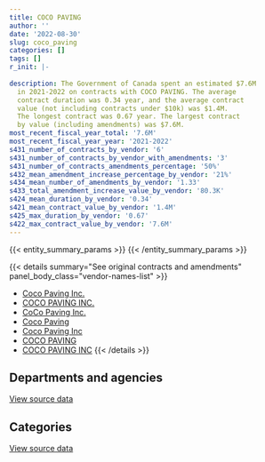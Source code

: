 ```yaml
---
title: COCO PAVING
author: ''
date: '2022-08-30'
slug: coco_paving
categories: []
tags: []
r_init: |-
  
description: The Government of Canada spent an estimated $7.6M
  in 2021-2022 on contracts with COCO PAVING. The average
  contract duration was 0.34 year, and the average contract
  value (not including contracts under $10k) was $1.4M.
  The longest contract was 0.67 year. The largest contract
  by value (including amendments) was $7.6M.
most_recent_fiscal_year_total: '7.6M'
most_recent_fiscal_year_year: '2021-2022'
s431_number_of_contracts_by_vendor: '6'
s431_number_of_contracts_by_vendor_with_amendments: '3'
s431_number_of_contracts_amendments_percentage: '50%'
s432_mean_amendment_increase_percentage_by_vendor: '21%'
s434_mean_number_of_amendments_by_vendor: '1.33'
s433_total_amendment_increase_value_by_vendor: '80.3K'
s424_mean_duration_by_vendor: '0.34'
s421_mean_contract_value_by_vendor: '1.4M'
s425_max_duration_by_vendor: '0.67'
s422_max_contract_value_by_vendor: '7.6M'
---
```


<script src="/rmarkdown-libs/htmlwidgets/htmlwidgets.js"></script>
<link href="/rmarkdown-libs/datatables-css/datatables-crosstalk.css" rel="stylesheet" />
<script src="/rmarkdown-libs/datatables-binding/datatables.js"></script>
<script src="/rmarkdown-libs/jquery/jquery-3.6.0.min.js"></script>
<link href="/rmarkdown-libs/dt-core-bootstrap/css/dataTables.bootstrap.min.css" rel="stylesheet" />
<link href="/rmarkdown-libs/dt-core-bootstrap/css/dataTables.bootstrap.extra.css" rel="stylesheet" />
<script src="/rmarkdown-libs/dt-core-bootstrap/js/jquery.dataTables.min.js"></script>
<script src="/rmarkdown-libs/dt-core-bootstrap/js/dataTables.bootstrap.min.js"></script>
<link href="/rmarkdown-libs/crosstalk/css/crosstalk.min.css" rel="stylesheet" />
<script src="/rmarkdown-libs/crosstalk/js/crosstalk.min.js"></script>
<script src="/rmarkdown-libs/htmlwidgets/htmlwidgets.js"></script>
<link href="/rmarkdown-libs/datatables-css/datatables-crosstalk.css" rel="stylesheet" />
<script src="/rmarkdown-libs/datatables-binding/datatables.js"></script>
<script src="/rmarkdown-libs/jquery/jquery-3.6.0.min.js"></script>
<link href="/rmarkdown-libs/dt-core-bootstrap/css/dataTables.bootstrap.min.css" rel="stylesheet" />
<link href="/rmarkdown-libs/dt-core-bootstrap/css/dataTables.bootstrap.extra.css" rel="stylesheet" />
<script src="/rmarkdown-libs/dt-core-bootstrap/js/jquery.dataTables.min.js"></script>
<script src="/rmarkdown-libs/dt-core-bootstrap/js/dataTables.bootstrap.min.js"></script>
<link href="/rmarkdown-libs/crosstalk/css/crosstalk.min.css" rel="stylesheet" />
<script src="/rmarkdown-libs/crosstalk/js/crosstalk.min.js"></script>

{{< entity_summary_params >}}
{{< /entity_summary_params >}}

{{< details summary="See original contracts and amendments" panel_body_class="vendor-names-list" >}}
- [Coco Paving Inc.](https://search.open.canada.ca/en/ct/?sort=contract_value_f%20desc&page=1&search_text=%22Coco%20Paving%20Inc.%22)
- [COCO PAVING INC.](https://search.open.canada.ca/en/ct/?sort=contract_value_f%20desc&page=1&search_text=%22COCO%20PAVING%20INC.%22)
- [CoCo Paving Inc.](https://search.open.canada.ca/en/ct/?sort=contract_value_f%20desc&page=1&search_text=%22CoCo%20Paving%20Inc.%22)
- [Coco Paving](https://search.open.canada.ca/en/ct/?sort=contract_value_f%20desc&page=1&search_text=%22Coco%20Paving%22)
- [Coco Paving Inc](https://search.open.canada.ca/en/ct/?sort=contract_value_f%20desc&page=1&search_text=%22Coco%20Paving%20Inc%22)
- [COCO PAVING](https://search.open.canada.ca/en/ct/?sort=contract_value_f%20desc&page=1&search_text=%22COCO%20PAVING%22)
- [COCO PAVING INC](https://search.open.canada.ca/en/ct/?sort=contract_value_f%20desc&page=1&search_text=%22COCO%20PAVING%20INC%22)
{{< /details >}}

## Departments and agencies

<div id="htmlwidget-1" style="width:100%;height:auto;" class="datatables html-widget"></div>
<script type="application/json" data-for="htmlwidget-1">{"x":{"style":"bootstrap","filter":"none","vertical":false,"data":[["<a href=\"/departments/dnd-mdn/\">National Defence<\/a>","<a href=\"/departments/ec/\">Environment and Climate Change Canada<\/a>"],[354601.35,null],[233019.08,21809],[70188,null],[7565708,null]],"container":"<table class=\"table table-striped table-hover row-border order-column display\">\n  <thead>\n    <tr>\n      <th>Department<\/th>\n      <th>2017-2018<\/th>\n      <th>2018-2019<\/th>\n      <th>2019-2020<\/th>\n      <th>2021-2022<\/th>\n    <\/tr>\n  <\/thead>\n<\/table>","options":{"order":[[4,"desc"]],"pageLength":10,"autoWidth":true,"columnDefs":[{"targets":1,"render":"function(data, type, row, meta) {\n    return type !== 'display' ? data : DTWidget.formatCurrency(data, \"$\", 2, 3, \",\", \".\", true, null);\n  }"},{"targets":2,"render":"function(data, type, row, meta) {\n    return type !== 'display' ? data : DTWidget.formatCurrency(data, \"$\", 2, 3, \",\", \".\", true, null);\n  }"},{"targets":3,"render":"function(data, type, row, meta) {\n    return type !== 'display' ? data : DTWidget.formatCurrency(data, \"$\", 2, 3, \",\", \".\", true, null);\n  }"},{"targets":4,"render":"function(data, type, row, meta) {\n    return type !== 'display' ? data : DTWidget.formatCurrency(data, \"$\", 2, 3, \",\", \".\", true, null);\n  }"},{"width":"16%","targets":[1,2,3,4]},{"className":"dt-right","targets":[1,2,3,4]}],"orderClasses":false}},"evals":["options.columnDefs.0.render","options.columnDefs.1.render","options.columnDefs.2.render","options.columnDefs.3.render"],"jsHooks":[]}</script>
<p class="text-right">
<a href="https://github.com/GoC-Spending/contracts-data/tree/main/data/out/vendors/coco_paving/summary_by_fiscal_year_by_department.csv" class="source-data-link btn btn-link">View source data</a>
</p>

## Categories

<div id="htmlwidget-2" style="width:100%;height:auto;" class="datatables html-widget"></div>
<script type="application/json" data-for="htmlwidget-2">{"x":{"style":"bootstrap","filter":"none","vertical":false,"data":[["<a href=\"/categories/facilities_and_construction/\">Facilities and construction<\/a>"],[354601.35],[254828.08],[70188],[7565708]],"container":"<table class=\"table table-striped table-hover row-border order-column display\">\n  <thead>\n    <tr>\n      <th>Category<\/th>\n      <th>2017-2018<\/th>\n      <th>2018-2019<\/th>\n      <th>2019-2020<\/th>\n      <th>2021-2022<\/th>\n    <\/tr>\n  <\/thead>\n<\/table>","options":{"order":[[4,"desc"]],"dom":"t","pageLength":30,"autoWidth":true,"columnDefs":[{"targets":1,"render":"function(data, type, row, meta) {\n    return type !== 'display' ? data : DTWidget.formatCurrency(data, \"$\", 2, 3, \",\", \".\", true, null);\n  }"},{"targets":2,"render":"function(data, type, row, meta) {\n    return type !== 'display' ? data : DTWidget.formatCurrency(data, \"$\", 2, 3, \",\", \".\", true, null);\n  }"},{"targets":3,"render":"function(data, type, row, meta) {\n    return type !== 'display' ? data : DTWidget.formatCurrency(data, \"$\", 2, 3, \",\", \".\", true, null);\n  }"},{"targets":4,"render":"function(data, type, row, meta) {\n    return type !== 'display' ? data : DTWidget.formatCurrency(data, \"$\", 2, 3, \",\", \".\", true, null);\n  }"},{"width":"16%","targets":[1,2,3,4]},{"className":"dt-right","targets":[1,2,3,4]}],"orderClasses":false,"lengthMenu":[10,25,30,50,100]}},"evals":["options.columnDefs.0.render","options.columnDefs.1.render","options.columnDefs.2.render","options.columnDefs.3.render"],"jsHooks":[]}</script>
<p class="text-right">
<a href="https://github.com/GoC-Spending/contracts-data/tree/main/data/out/vendors/coco_paving/summary_by_fiscal_year_by_category.csv" class="source-data-link btn btn-link">View source data</a>
</p>
